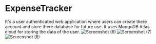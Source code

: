 # ExpenseTracker
It's a user authenticated web application where users can create there account and store there database for future use. It uses MongoDB Atlas cloud for storing the data of the user.
![Screenshot (6)](https://user-images.githubusercontent.com/71086010/200137401-78de9005-5233-47fe-98a6-dc4250fb80d6.png)
![Screenshot (7)](https://user-images.githubusercontent.com/71086010/200137406-4e4da9f6-8afc-46ab-971f-b704130c84a1.png)
![Screenshot (8)](https://user-images.githubusercontent.com/71086010/200137408-253825f0-d869-4143-aea5-bce01dbc6288.png)
